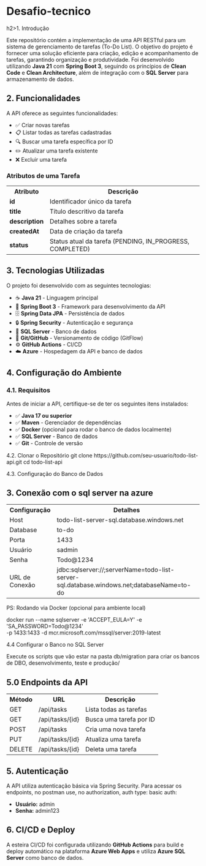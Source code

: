 # Desafio-tecnico

h2>1. Introdução</h2>
<p>Este repositório contém a implementação de uma API RESTful para um sistema de gerenciamento de tarefas (To-Do List). O objetivo do projeto é fornecer uma solução eficiente para criação, edição e acompanhamento de tarefas, garantindo organização e produtividade. Foi desenvolvido utilizando <b>Java 21</b> com <b>Spring Boot 3</b>, seguindo os princípios de <b>Clean Code</b> e <b>Clean Architecture</b>, além de integração com o <b>SQL Server</b> para armazenamento de dados.</p>

<h2>2. Funcionalidades</h2>
<p>A API oferece as seguintes funcionalidades:</p>
<ul>
    <li>✅ Criar novas tarefas</li>
    <li>📋 Listar todas as tarefas cadastradas</li>
    <li>🔍 Buscar uma tarefa específica por ID</li>
    <li>✏️ Atualizar uma tarefa existente</li>
    <li>❌ Excluir uma tarefa</li>
</ul>

<h3>Atributos de uma Tarefa</h3>
<table>
    <tr>
        <th>Atributo</th>
        <th>Descrição</th>
    </tr>
    <tr>
        <td><b>id</b></td>
        <td>Identificador único da tarefa</td>
    </tr>
    <tr>
        <td><b>title</b></td>
        <td>Título descritivo da tarefa</td>
    </tr>
    <tr>
        <td><b>description</b></td>
        <td>Detalhes sobre a tarefa</td>
    </tr>
    <tr>
        <td><b>createdAt</b></td>
        <td>Data de criação da tarefa</td>
    </tr>
    <tr>
        <td><b>status</b></td>
        <td>Status atual da tarefa (PENDING, IN_PROGRESS, COMPLETED)</td>
    </tr>
</table>

<h2>3. Tecnologias Utilizadas</h2>
<p>O projeto foi desenvolvido com as seguintes tecnologias:</p>
<ul>
    <li>☕ <b>Java 21</b> - Linguagem principal</li>
    <li>🚀 <b>Spring Boot 3</b> - Framework para desenvolvimento da API</li>
    <li>🗄️ <b>Spring Data JPA</b> - Persistência de dados</li>
    <li>🔒 <b>Spring Security</b> - Autenticação e segurança</li>
    <li>💾 <b>SQL Server</b> - Banco de dados</li>
    <li>🔄 <b>Git/GitHub</b> - Versionamento de código (GitFlow)</li>
    <li>⚙️ <b>GitHub Actions</b> - CI/CD</li>
    <li>☁️ <b>Azure</b> - Hospedagem da API e banco de dados</li>
</ul>

<h2>4. Configuração do Ambiente</h2>
<h3>4.1. Requisitos</h3>
<p>Antes de iniciar a API, certifique-se de ter os seguintes itens instalados:</p>
<ul>
    <li>✅ <b>Java 17 ou superior</b></li>
    <li>✅ <b>Maven</b> - Gerenciador de dependências</li>
    <li>✅ <b>Docker</b> (opcional para rodar o banco de dados localmente)</li>
    <li>✅ <b>SQL Server</b> - Banco de dados</li>
    <li>✅ <b>Git</b> - Controle de versão</li>
</ul>
4.2. Clonar o Repositório
git clone https://github.com/seu-usuario/todo-list-api.git
cd todo-list-api

4.3. Configuração do Banco de Dados

<h2>3. Conexão com o sql server na azure</h2>
<table>
    <tr>
        <th>Configuração</th>
        <th>Detalhes</th>
    </tr>
    <tr>
        <td>Host</td>
        <td>todo-list-server-sql.database.windows.net</td>
    </tr>
    <tr>
        <td>Database</td>
        <td>to-do</td>
    </tr>
    <tr>
        <td>Porta</td>
        <td>1433</td>
    </tr>
    <tr>
        <td>Usuário</td>
        <td>sadmin</td>
    </tr>
    <tr>
        <td>Senha</td>
        <td>Todo@1234</td>
    </tr>
    <tr>
        <td>URL de Conexão</td>
        <td>jdbc:sqlserver://;serverName=todo-list-server-sql.database.windows.net;databaseName=to-do</td>
    </tr>
</table>

PS: Rodando via Docker (opcional para ambiente local)

docker run --name sqlserver -e 'ACCEPT_EULA=Y' -e 'SA_PASSWORD=Todo@1234' \
   -p 1433:1433 -d mcr.microsoft.com/mssql/server:2019-latest

   4.4 Configurar o Banco no SQL Server

Execute os scripts que vão estar na pasta db/migration para criar os bancos de DBO, desenvolvimento, teste e produção/


<h2>5.0 Endpoints da API</h2>
<table>
    <tr>
        <th>Método</th>
        <th>URL</th>
        <th>Descrição</th>
    </tr>
    <tr>
        <td>GET</td>
        <td>/api/tasks</td>
        <td>Lista todas as tarefas</td>
    </tr>
    <tr>
        <td>GET</td>
        <td>/api/tasks/{id}</td>
        <td>Busca uma tarefa por ID</td>
    </tr>
    <tr>
        <td>POST</td>
        <td>/api/tasks</td>
        <td>Cria uma nova tarefa</td>
    </tr>
    <tr>
        <td>PUT</td>
        <td>/api/tasks/{id}</td>
        <td>Atualiza uma tarefa</td>
    </tr>
    <tr>
        <td>DELETE</td>
        <td>/api/tasks/{id}</td>
        <td>Deleta uma tarefa</td>
    </tr>
</table>


<h2>5. Autenticação</h2>
<p>A API utiliza autenticação básica via Spring Security. Para acessar os endpoints, no postman use, no authorization, auth type: basic auth:</p>
<ul>
    <li><b>Usuário:</b> admin</li>
    <li><b>Senha:</b> admin123</li>
</ul>

<h2>6. CI/CD e Deploy</h2>
<p>A esteira CI/CD foi configurada utilizando <b>GitHub Actions</b> para build e deploy automático na plataforma <b>Azure Web Apps</b> e utiliza <b>Azure SQL Server</b> como banco de dados.</p>





